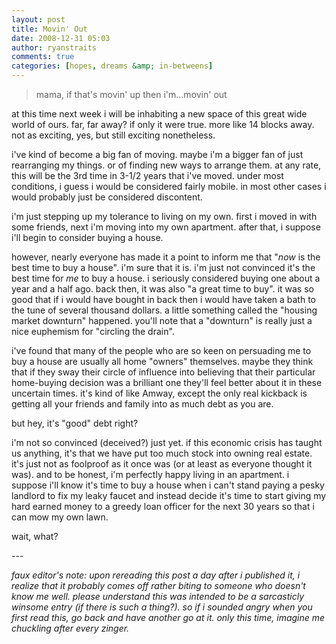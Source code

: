 ```yaml
---
layout: post
title: Movin' Out
date: 2008-12-31 05:03
author: ryanstraits
comments: true
categories: [hopes, dreams &amp; in-betweens]
---
```

<blockquote>
<p>mama, if that's movin' up then i'm...movin' out</p>
</blockquote>
<p>at this time next week i will be inhabiting a new space of this great wide world of ours. far, far away? if only it were true. more like 14 blocks away. not as exciting, yes, but still exciting nonetheless.</p>
<p>i've kind of become a big fan of moving. maybe i'm a bigger fan of just rearranging my things. or of finding new ways to arrange them. at any rate, this will be the 3rd time in 3-1/2 years that i've moved. under most conditions, i guess i would be considered fairly mobile. in most other cases i would probably just be considered discontent.</p>
<p>i'm just stepping up my tolerance to living on my own. first i moved in with some friends, next i'm moving into my own apartment. after that, i suppose i'll begin to consider buying a house.</p>
<p>however, nearly everyone has made it a point to inform me that "<em>now</em> is the best time to buy a house". i'm sure that it is. i'm just not convinced it's the best time for <em>me</em> to buy a house. i seriously considered buying one about a year and a half ago. back then, it was also "a great time to buy". it was so good that if i would have bought in back then i would have taken a bath to the tune of several thousand dollars. a little something called the "housing market downturn" happened. you'll note that a "downturn" is really just a nice euphemism for "circling the drain".</p>
<p>i've found that many of the people who are so keen on persuading me to buy a house are usually all home "owners" themselves. maybe they think that if they sway their circle of influence into believing that their particular home-buying decision was a brilliant one they'll feel better about it in these uncertain times. it's kind of like Amway, except the only real kickback is getting all your friends and family into as much debt as you are.</p>
<p>but hey, it's "good" debt right?</p>
<p>i'm not so convinced (deceived?) just yet. if this economic crisis has taught us anything, it's that we have put too much stock into owning real estate. it's just not as foolproof as it once was (or at least as everyone thought it was). and to be honest, i'm perfectly happy living in an apartment. i suppose i'll know it's time to buy a house when i can't stand paying a pesky landlord to fix my leaky faucet and instead decide it's time to start giving my hard earned money to a greedy loan officer for the next 30 years so that i can mow my own lawn.</p>
<p>wait, what?</p>
<p>---</p>
<p><em>faux editor's note: upon rereading this post a day after i published it, i realize that it probably comes off rather biting to someone who doesn't know me well. please understand this was intended to be a sarcasticly winsome entry (if there is such a thing?). so if i sounded angry when you first read this, go back and have another go at it. only this time, imagine me chuckling after every zinger.<br /></em></p>

